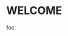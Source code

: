 <html>
        <head>
                <h1> WELCOME </h1>
        <body>  foc
        </bodY>
</html>
